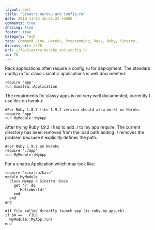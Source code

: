 ```yaml
---
layout: post
title: "Sinatra Heroku and config.ru"
date: 2010-11-03 16:43:22 +0000 
comments: true
sharing: true
footer: true
Category: Tech
tags: Command Line, Heroku, Programming, Rack, Ruby, Sinatra,
discuss_url: //78
url: //78/Sinatra_Heroku_and_config.ru
id: 78
---
```

Rack applications often require a config.ru for deployment. The standard config.ru for classic sinatra applications is well documented:

    require 'app'
    run Sinatra::Application

The requirments for classy apps is not very well documented, currently I use this on heroku:

    #For Ruby 1.8.7 (the 1.9.2 version should also work) on Heroku
    require 'app'
    run MyModule::MyApp

After trying Ruby 1.9.2 I had to add ./ to my app require. The current directory has been removed from the load path adding ./ removes the problem because it explicitly defines the path.

    #For Ruby 1.9.2 on Heroku
    require './app'
    run MyModule::MyApp

For a sinatra Application which may look like:

    require 'sinatra/base'
    module MyModule
      class MyApp < Sinatra::Base
        get '/' do
          'HelloWorld!'
        end
      end
    end
    
    #if file called directly launch app (ie ruby my_app.rb)
    if $0 == __FILE__
      MyModule::MyApp.run!
    end


